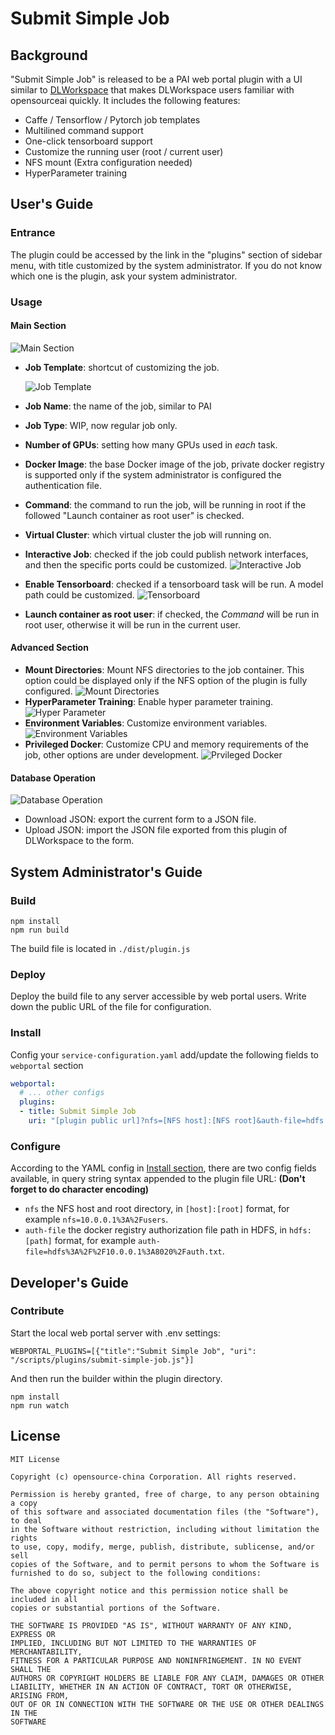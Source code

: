 # Submit Simple Job #

## Background ##

"Submit Simple Job" is released to be a PAI web portal plugin with a UI similar to [DLWorkspace](https://github.com/opensource-china/DLWorkspace) that makes DLWorkspace users familiar with opensourceai quickly. It includes the following features:

- Caffe / Tensorflow / Pytorch job templates
- Multilined command support
- One-click tensorboard support
- Customize the running user (root / current user)
- NFS mount (Extra configuration needed)
- HyperParameter training

## User's Guide ##

### Entrance ###

The plugin could be accessed by the link in the "plugins" section of sidebar menu, with title customized by the system administrator. If you do not know which one is the plugin, ask your system administrator.

### Usage ###

#### Main Section ####

![Main Section](docs/main-section.png)

- **Job Template**: shortcut of customizing the job.

  ![Job Template](docs/job-template.png)

- **Job Name**: the name of the job, similar to PAI
- **Job Type**: WIP, now regular job only.
- **Number of GPUs**: setting how many GPUs used in *each* task.
- **Docker Image**: the base Docker image of the job, private docker registry is supported only if the system administrator is configured the authentication file.
- **Command**: the command to run the job, will be running in root if the followed "Launch container as root user" is checked.
- **Virtual Cluster**: which virtual cluster the job will running on.
- **Interactive Job**: checked if the job could publish network interfaces, and then the specific ports could be customized.
  ![Interactive Job](docs/interactive-job.png)
- **Enable Tensorboard**: checked if a tensorboard task will be run. A model path could be customized.
  ![Tensorboard](docs/tensorboard.png)
- **Launch container as root user**: if checked, the *Command* will be run in root user, otherwise it will be run in the current user.

#### Advanced Section ####

- **Mount Directories**: Mount NFS directories to the job container. This option could be displayed only if the NFS option of the plugin is fully configured.
  ![Mount Directories](docs/mount-directories.png)
- **HyperParameter Training**: Enable hyper parameter training.
  ![Hyper Parameter](docs/hyper-parameter.png)
- **Environment Variables**: Customize environment variables.
  ![Environment Variables](docs/environment-variables.png)
- **Privileged Docker**: Customize CPU and memory requirements of the job, other options are under development.
  ![Prvileged Docker](docs/privileged-docker.png)

#### Database Operation ####

![Database Operation](docs/database-operation.png)

- Download JSON: export the current form to a JSON file.
- Upload JSON: import the JSON file exported from this plugin of DLWorkspace to the form.

## System Administrator's Guide ##

### Build ###

    npm install
    npm run build

The build file is located in `./dist/plugin.js`

### Deploy ###

Deploy the build file to any server accessible by web portal users. Write down the public URL of the file for configuration.

### Install ###

Config your `service-configuration.yaml` add/update the following fields to `webportal` section

```YAML
webportal:
  # ... other configs
  plugins:
  - title: Submit Simple Job
    uri: "[plugin public url]?nfs=[NFS host]:[NFS root]&auth-file=hdfs:[hdfs uri]"
```

### Configure ###

According to the YAML config in [Install section](#install), there are two config fields available, in query string syntax appended to the plugin file URL: **(Don't forget to do character encoding)**

- `nfs` the NFS host and root directory, in `[host]:[root]` format, for example `nfs=10.0.0.1%3A%2Fusers`.
- `auth-file` the docker registry authorization file path in HDFS, in `hdfs:[path]` format, for example `auth-file=hdfs%3A%2F%2F10.0.0.1%3A8020%2Fauth.txt`.

## Developer's Guide ##

### Contribute ###

Start the local web portal server with .env settings:

    WEBPORTAL_PLUGINS=[{"title":"Submit Simple Job", "uri": "/scripts/plugins/submit-simple-job.js"}]

And then run the builder within the plugin directory.

    npm install
    npm run watch

## License ##

    MIT License

    Copyright (c) opensource-china Corporation. All rights reserved.

    Permission is hereby granted, free of charge, to any person obtaining a copy
    of this software and associated documentation files (the "Software"), to deal
    in the Software without restriction, including without limitation the rights
    to use, copy, modify, merge, publish, distribute, sublicense, and/or sell
    copies of the Software, and to permit persons to whom the Software is
    furnished to do so, subject to the following conditions:

    The above copyright notice and this permission notice shall be included in all
    copies or substantial portions of the Software.

    THE SOFTWARE IS PROVIDED "AS IS", WITHOUT WARRANTY OF ANY KIND, EXPRESS OR
    IMPLIED, INCLUDING BUT NOT LIMITED TO THE WARRANTIES OF MERCHANTABILITY,
    FITNESS FOR A PARTICULAR PURPOSE AND NONINFRINGEMENT. IN NO EVENT SHALL THE
    AUTHORS OR COPYRIGHT HOLDERS BE LIABLE FOR ANY CLAIM, DAMAGES OR OTHER
    LIABILITY, WHETHER IN AN ACTION OF CONTRACT, TORT OR OTHERWISE, ARISING FROM,
    OUT OF OR IN CONNECTION WITH THE SOFTWARE OR THE USE OR OTHER DEALINGS IN THE
    SOFTWARE
